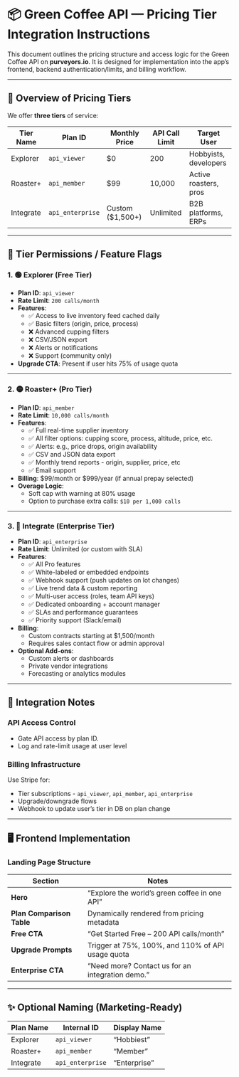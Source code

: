 # 📦 Green Coffee API — Pricing Tier Integration Instructions

This document outlines the pricing structure and access logic for the Green Coffee API on **purveyors.io**. It is designed for implementation into the app’s frontend, backend authentication/limits, and billing workflow.

---

## 🎯 Overview of Pricing Tiers

We offer **three tiers** of service:

| Tier Name | Plan ID          | Monthly Price    | API Call Limit | Target User           |
| --------- | ---------------- | ---------------- | -------------- | --------------------- |
| Explorer  | `api_viewer`     | $0               | 200            | Hobbyists, developers |
| Roaster+  | `api_member`     | $99              | 10,000         | Active roasters, pros |
| Integrate | `api_enterprise` | Custom ($1,500+) | Unlimited      | B2B platforms, ERPs   |

---

## 🔐 Tier Permissions / Feature Flags

### 1. 🟢 Explorer (Free Tier)

- **Plan ID**: `api_viewer`
- **Rate Limit**: `200 calls/month`
- **Features**:
  - ✅ Access to live inventory feed cached daily
  - ✅ Basic filters (origin, price, process)
  - ❌ Advanced cupping filters
  - ❌ CSV/JSON export
  - ❌ Alerts or notifications
  - ❌ Support (community only)
- **Upgrade CTA**: Present if user hits 75% of usage quota

---

### 2. 🟡 Roaster+ (Pro Tier)

- **Plan ID**: `api_member`
- **Rate Limit**: `10,000 calls/month`
- **Features**:
  - ✅ Full real-time supplier inventory
  - ✅ All filter options: cupping score, process, altitude, price, etc.
  - ✅ Alerts: e.g., price drops, origin availability
  - ✅ CSV and JSON data export
  - ✅ Monthly trend reports - origin, supplier, price, etc
  - ✅ Email support
- **Billing**: $99/month or $999/year (if annual prepay selected)
- **Overage Logic**:
  - Soft cap with warning at 80% usage
  - Option to purchase extra calls: `$10 per 1,000 calls`

---

### 3. 🔵 Integrate (Enterprise Tier)

- **Plan ID**: `api_enterprise`
- **Rate Limit**: Unlimited (or custom with SLA)
- **Features**:
  - ✅ All Pro features
  - ✅ White-labeled or embedded endpoints
  - ✅ Webhook support (push updates on lot changes)
  - ✅ Live trend data & custom reporting
  - ✅ Multi-user access (roles, team API keys)
  - ✅ Dedicated onboarding + account manager
  - ✅ SLAs and performance guarantees
  - ✅ Priority support (Slack/email)
- **Billing**:
  - Custom contracts starting at $1,500/month
  - Requires sales contact flow or admin approval
- **Optional Add-ons**:
  - Custom alerts or dashboards
  - Private vendor integrations
  - Forecasting or analytics modules

---

## 🧱 Integration Notes

### API Access Control

- Gate API access by plan ID.
- Log and rate-limit usage at user level

### Billing Infrastructure

Use Stripe for:

- Tier subscriptions - `api_viewer`, `api_member`, `api_enterprise`
- Upgrade/downgrade flows
- Webhook to update user’s tier in DB on plan change

---

## 🖥️ Frontend Implementation

### Landing Page Structure

| Section                   | Notes                                             |
| ------------------------- | ------------------------------------------------- |
| **Hero**                  | “Explore the world’s green coffee in one API”     |
| **Plan Comparison Table** | Dynamically rendered from pricing metadata        |
| **Free CTA**              | “Get Started Free – 200 API calls/month”          |
| **Upgrade Prompts**       | Trigger at 75%, 100%, and 110% of API usage quota |
| **Enterprise CTA**        | “Need more? Contact us for an integration demo.”  |

---

## ✨ Optional Naming (Marketing-Ready)

| Plan Name | Internal ID      | Display Name |
| --------- | ---------------- | ------------ |
| Explorer  | `api_viewer`     | “Hobbiest”   |
| Roaster+  | `api_member`     | “Member”     |
| Integrate | `api_enterprise` | “Enterprise” |

